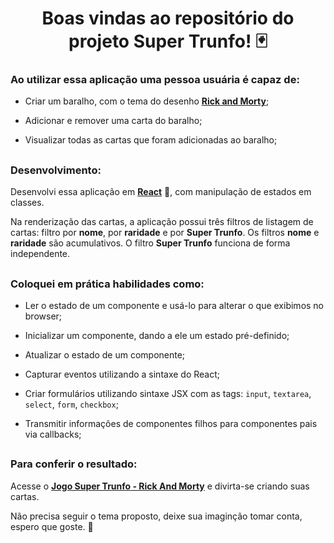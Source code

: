 <div>
  <h1 align="center">Boas vindas ao repositório do projeto Super Trunfo! 🃏</h1>

</div>

<div>
  <h3>Ao utilizar essa aplicação uma pessoa usuária é capaz de:</h3>

  - Criar um baralho, com o tema do desenho **[Rick and Morty](https://www.adultswim.com/videos/rick-and-morty)**;

  - Adicionar e remover uma carta do baralho;

  - Visualizar todas as cartas que foram adicionadas ao baralho;

</div>

##

<div>
  <h3>Desenvolvimento:</h3>

  Desenvolvi essa aplicação em **[React](https://reactjs.org/)** 💙, com manipulação de estados em classes.

  Na renderização das cartas, a aplicação possui três filtros de listagem de cartas: filtro por **nome**, por **raridade** e por **Super Trunfo**. Os filtros **nome** e **raridade** são acumulativos. O filtro **Super Trunfo** funciona de forma independente.

</div>

##

<div>

  <h3>Coloquei em prática habilidades como:</h3>

  - Ler o estado de um componente e usá-lo para alterar o que exibimos no browser;

  - Inicializar um componente, dando a ele um estado pré-definido;

  - Atualizar o estado de um componente;

  - Capturar eventos utilizando a sintaxe do React;

  - Criar formulários utilizando sintaxe JSX com as tags: `input`, `textarea`, `select`, `form`, `checkbox`;

  - Transmitir informações de componentes filhos para componentes pais via callbacks;

</div>

##

<div>
  <h3>Para conferir o resultado:</h3>

  Acesse o **[Jogo Super Trunfo - Rick And Morty](https://super-trump-game-project.vercel.app/)** e divirta-se criando suas cartas.

  Não precisa seguir o tema proposto, deixe sua imaginção tomar conta, espero que goste. 🤗

</div>